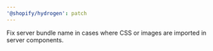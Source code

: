 ```yaml
---
'@shopify/hydrogen': patch
---
```


Fix server bundle name in cases where CSS or images are imported in server components.
